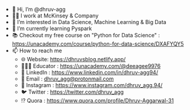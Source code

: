 - 👋 Hi, I’m @dhruv-agg
- 🕴🏽 I work at McKinsey & Company
- 👀 I’m interested in Data Science, Machine Learning & Big Data
- 🌱 I’m currently learning Pyspark
- 📚 Checkout my free course on "Python for Data Science" : https://unacademy.com/course/python-for-data-science/DXAFYQY5
- 📫 How to reach me
  - 🌐 Website: https://dhruvsblog.netlify.app/
  - 👨🏻‍🏫 Educator : https://unacademy.com/@deeagee9976 
  - 🔗 LinkedIn : https://www.linkedin.com/in/dhruv-agg94/
  - 📧 Email : dhruv_agg@protonmail.com
  - 📸 Instagram : https://www.instagram.com/dhruv_agg.94/
  - 🐦 Twitter : https://twitter.com/dhruv_agg
  - ⁉️ Quora : https://www.quora.com/profile/Dhruv-Aggarwal-31

<!---
dhruv-agg/dhruv-agg is a ✨ special ✨ repository because its `README.md` (this file) appears on your GitHub profile.
You can click the Preview link to take a look at your changes.
--->
